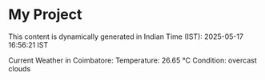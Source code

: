 # My Project

This content is dynamically generated in Indian Time (IST): 2025-05-17 16:56:21 IST


Current Weather in Coimbatore:
Temperature: 26.65 °C
Condition: overcast clouds
